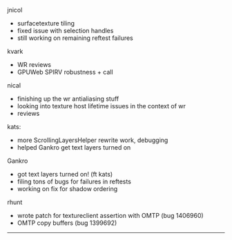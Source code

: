 jnicol
* surfacetexture tiling
* fixed issue with selection handles
* still working on remaining reftest failures



kvark
* WR reviews
* GPUWeb SPIRV robustness + call



nical
* finishing up the wr antialiasing stuff
* looking into texture host lifetime issues in the context of wr
* reviews



kats:
* more ScrollingLayersHelper rewrite work, debugging
* helped Gankro get text layers turned on



Gankro
* got text layers turned on! (ft kats)
* filing tons of bugs for failures in reftests
* working on fix for shadow ordering



rhunt
* wrote patch for textureclient assertion with OMTP (bug 1406960)
* OMTP copy buffers (bug 1399692)

________________


